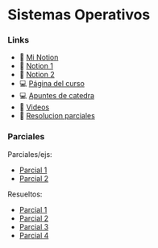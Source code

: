 # Sistemas Operativos

### Links
- 📔 [Mi Notion](https://sjorda.notion.site/Sistemas-operativos-ba5157d417a8424d9f25ee16a3f70cb7)
- 📔 [Notion 1](https://fiuba-informatica.notion.site/75-08-Sistemas-Operativos-SisOp-66559405933647668d06c9c686abe1ef)
- 📔 [Notion 2](https://valenkpa.notion.site/Sistemas-operativos-4ff53fb3bceb4dd2ae53f6a2eef101da)
- 💻 [Página del curso](https://fisop.github.io/website/)
- 💻 [Apuntes de catedra](https://fisop.github.io/apunte/index.html)
- 🎥 [Videos](https://www.youtube.com/playlist?list=PLDW872573QAb4bj0URobvQTD41IV6gRkx)
- 📄 [Resolucion parciales](https://docs.google.com/document/d/1fZWxm3gdmGHZICH6CHZGf3t1TsOUHt-2Ci_QAmY_hK0/edit)


### Parciales
Parciales/ejs:
* [Parcial 1](https://drive.google.com/drive/u/0/folders/1HFdsFeaMH7FtzKMDNhu0wyvR-kKpIoBm)
* [Parcial 2](https://fiuba-informatica.notion.site/Ejercicios-de-FileSystem-para-final-bd0c3a48a6d64a4e8cb27d6f1025ff33)

Resueltos:
* [Parcial 1](https://fiuba-informatica.notion.site/Final-22-02-23-f7abfdaf573e4dc5993b36c884dc2a95)
* [Parcial 2](https://fiuba-informatica.notion.site/Final-01-03-23-212cf16b0da740188302e92df3cbf6dd)
* [Parcial 3](https://docs.google.com/document/d/15hPMW7arlVWghaux4RNj9rSrcubLBoCn8Nx6hPQnE-w/edit#heading=h.7s4c94s0mqm)
* [Parcial 4](https://docs.google.com/document/d/1fZWxm3gdmGHZICH6CHZGf3t1TsOUHt-2Ci_QAmY_hK0/edit)